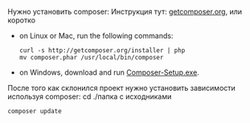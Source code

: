 Нужно установить composer:
Инструкция тут: [getcomposer.org](https://getcomposer.org/download/), или коротко

* on Linux or Mac, run the following commands:

  ```
  curl -s http://getcomposer.org/installer | php
  mv composer.phar /usr/local/bin/composer
  ```
* on Windows, download and run [Composer-Setup.exe](https://getcomposer.org/Composer-Setup.exe).

После того как склонился проект нужно установить зависимости используя composer:
cd ./папка с исходниками
  ```
  composer update
  ```